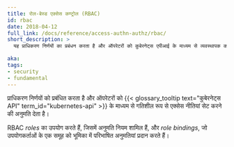 ```yaml
---
title: रोल-बेस्ड एक्सेस कण्ट्रोल (RBAC)
id: rbac
date: 2018-04-12
full_link: /docs/reference/access-authn-authz/rbac/
short_description: >
  यह प्राधिकरण निर्णयों का प्रबंधन करता है और ऑपरेटरों को कुबेरनेट्स एपीआई के माध्यम से व्यवस्थापक को एक्सेस नीतियों को गतिशील रूप से कॉन्फ़िगर करने की अनुमति मिलती है।

aka: 
tags:
- security
- fundamental
---
```

प्राधिकरण निर्णयों को प्रबंधित करता है और ऑपरेटरों को {{< glossary_tooltip text="कुबेरनेट्स API" term_id="kubernetes-api" >}} के माध्यम से गतिशील रूप से एक्सेस नीतियां सेट करने की अनुमति देता है।

<!--more--> 

RBAC *roles* का उपयोग करते हैं, जिसमें अनुमति नियम शामिल हैं, और *role bindings*, जो उपयोगकर्ताओं के एक समूह को भूमिका में परिभाषित अनुमतियां प्रदान करते हैं।